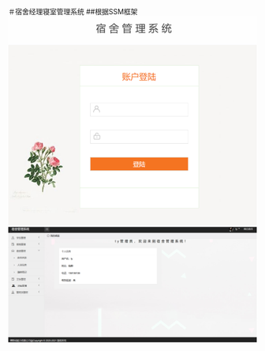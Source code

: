 ＃宿舍经理寝室管理系统
##根据SSM框架
![image](https://github.com/lmsq1998-ty/DormitoryManager/blob/main/login.png)
![image](https://github.com/lmsq1998-ty/DormitoryManager/blob/main/%E5%9B%BE%E7%89%871.jpg.png)
